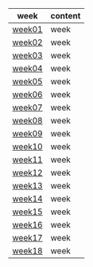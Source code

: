 |               week                | content                           |                          
| :-------------------------------: | :---------------------------------| 
|         [week01](week1.md)        |               week                |                                       
|         [week02](week2.md)        |               week                |
|         [week03](week3.md)        |               week                |
|         [week04](week4.md)        |               week                |
|         [week05](week5.md)        |               week                |
|         [week06](week6.md)        |               week                |
|         [week07](week7.md)        |               week                |
|         [week08](week8.md)        |               week                |
|         [week09](week9.md)        |               week                |
|         [week10](week10.md)       |               week                |
|         [week11](week11.md)       |               week                |
|         [week12](week12.md)       |               week                |
|         [week13](week13.md)       |               week                |
|         [week14](week14.md)       |               week                |
|         [week15](week15.md)       |               week                |
|         [week16](week16.md)       |               week                |
|         [week17](week17.md)       |               week                |
|         [week18](week18.md)       |               week                |
